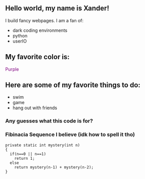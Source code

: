 ## Hello world, my name is Xander!

I build fancy webpages. I am a fan of:
* dark coding environments
* python
* userIO

## My favorite color is:
<span style="color:purple">Purple</span>

## Here are some of my favorite things to do:
* swim
* game
* hang out with friends

### Any guesses what this code is for?
### Fibinacia Sequence I believe (idk how to spell it tho)
```
private static int mystery(int n)
{
  if(n==0 || n==1)
    return 1;
  else
    return mystery(n-1) + mystery(n-2);
}
```